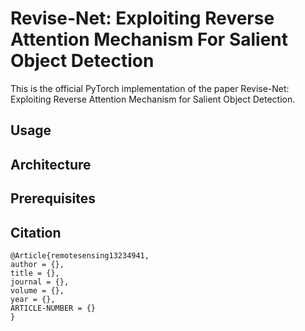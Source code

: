 # Revise-Net: Exploiting Reverse Attention Mechanism For Salient Object Detection

This is the official PyTorch implementation of the paper Revise-Net: Exploiting Reverse Attention Mechanism for Salient Object Detection.

## Usage

## Architecture

## Prerequisites

## Citation
```
@Article{remotesensing13234941,
author = {},
title = {},
journal = {},
volume = {},
year = {}, 
ARTICLE-NUMBER = {}
}
```
 
